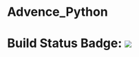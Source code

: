 # Advence_Python

# Build Status Badge: ![](https://github.com/Ercion/Advance_Python/actions/workflows/create_artifact.yml/badge.svg)

